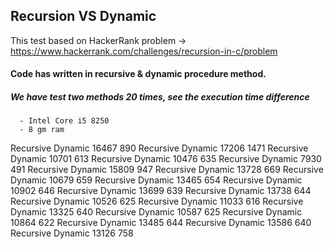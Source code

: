## Recursion VS Dynamic
This test based on HackerRank problem -> https://www.hackerrank.com/challenges/recursion-in-c/problem
#### Code has written in recursive & dynamic procedure method.
##### We have test two methods 20 times, see the execution time difference
      - Intel Core i5 8250
      - 8 gm ram
      
Recursive          Dynamic
 16467               890
Recursive          Dynamic
 17206               1471
Recursive          Dynamic
 10701               613
Recursive          Dynamic
 10476               635
Recursive          Dynamic
 7930               491
Recursive          Dynamic
 15809               947
Recursive          Dynamic
 13728               669
Recursive          Dynamic
 10679               659
Recursive          Dynamic
 13465               654
Recursive          Dynamic
 10902               646
Recursive          Dynamic
 13699               639
Recursive          Dynamic
 13738               644
Recursive          Dynamic
 10526               625
Recursive          Dynamic
 11033               616
Recursive          Dynamic
 13325               640
Recursive          Dynamic
 10587               625
Recursive          Dynamic
 10864               622
Recursive          Dynamic
 13485               644
Recursive          Dynamic
 13586               640
Recursive          Dynamic
 13126               758

